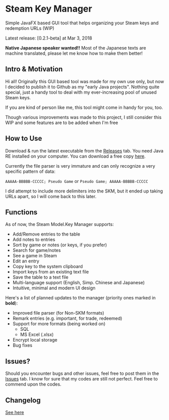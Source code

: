 # Steam Key Manager
Simple JavaFX based GUI tool that helps organizing your Steam keys and redemption URLs (WIP)

Latest release: [0.2.1-beta] at Mar 3, 2018

**Native Japanese speaker wanted!!** Most of the Japanese texts are machine translated, please let me know how to make 
them better!

## Intro & Motivation
Hi all! Originally this GUI based tool was made for my own use only, but now I decided to publish it to Github as my "early Java projects". Nothing quite special, just a handy tool to deal with my ever-increasing pool of unused Steam keys.

If you are kind of person like me, this tool might come in handy for you, too. 

Though various improvements was made to this project, I still consider this WIP and some features are to be added when I'm free

## How to Use
Download & run the latest executable from the [Releases] tab. You need Java RE installed on your computer. You can 
download a free copy [here].

Currently the file parser is very immature and can only recognize a very specific pattern of data:

`AAAAA-BBBBB-CCCCC; Pseudo Game` or `Pseudo Game; AAAAA-BBBBB-CCCCC`

I did attempt to include more delimiters into the SKM, but it ended up taking URLs apart, so I will come back to this later.

## Functions
As of now, the Steam Model.Key Manager supports:
- Add/Remove entries to the table
- Add notes to entries
- Sort by game or notes (or keys, if you prefer)
- Search for game/notes
- See a game in Steam
- Edit an entry
- Copy key to the system clipboard
- Import keys from an existing text file
- Save the table to a text file
- Multi-language support (English, Simp. Chinese and Japanese)
- Intuitive, minimal and modern UI design

Here's a list of planned updates to the manager (priority ones marked in **bold**):
- Improved file parser (for Non-SKM formats)
- Remark entries (e.g. important, for trade, redeemed)
- Support for more formats (being worked on)
    - SQL
    - MS Excel (.xlsx)
- Encrypt local storage
- Bug fixes

## Issues? 
Should you encounter bugs and other issues, feel free to post them in the [Issues] tab.
I know for sure that my codes are still not perfect. Feel free to commend upon the codes.

## Changelog
[See here]

[0.2.1-alpha]: <https://github.com/l19980623/SteamKeyManager/releases/tag/v0.2.1>
[Issues]: <https://github.com/l19980623/SteamKeyManager/issues>
[Releases]: <https://github.com/l19980623/SteamKeyManager/releases>
[here]: <https://java.com/download>
[See here]: <https://github.com/l19980623/SteamKeyManager/blob/master/CHANGELOG.md>